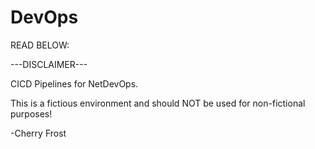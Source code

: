# DevOps
READ BELOW:

---DISCLAIMER---

CICD Pipelines for NetDevOps.

This is a fictious environment and should NOT be used for non-fictional purposes!

-Cherry Frost
